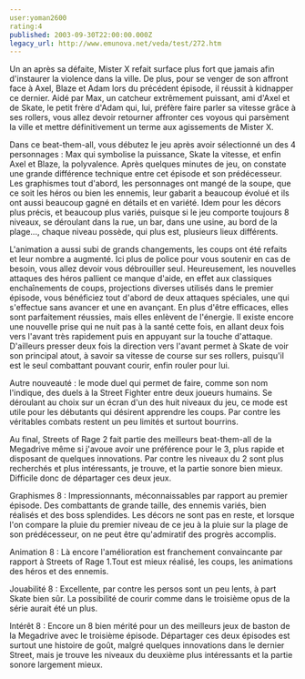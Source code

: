 ```yaml
---
user:yoman2600
rating:4
published: 2003-09-30T22:00:00.000Z
legacy_url: http://www.emunova.net/veda/test/272.htm
---
```

Un an après sa défaite, Mister X refait surface plus fort que jamais afin d'instaurer la violence dans la ville. De plus, pour se venger de son affront face à Axel, Blaze et Adam lors du précédent épisode, il réussit à kidnapper ce dernier. Aidé par Max, un catcheur extrêmement puissant, ami d'Axel et de Skate, le petit frère d'Adam qui, lui, préfère faire parler sa vitesse grâce à ses rollers, vous allez devoir retourner affronter ces voyous qui parsèment la ville et mettre définitivement un terme aux agissements de Mister X.  

  

  

Dans ce beat-them-all, vous débutez le jeu après avoir sélectionné un des 4 personnages : Max qui symbolise la puissance, Skate la vitesse, et enfin Axel et Blaze, la polyvalence. Après quelques minutes de jeu, on constate une grande différence technique entre cet épisode et son prédécesseur. Les graphismes tout d'abord, les personnages ont mangé de la soupe, que ce soit les héros ou bien les ennemis, leur gabarit a beaucoup évolué et ils ont aussi beaucoup gagné en détails et en variété. Idem pour les décors plus précis, et beaucoup plus variés, puisque si le jeu comporte toujours 8 niveaux, se déroulant dans la rue, un bar, dans une usine, au bord de la plage..., chaque niveau possède, qui plus est, plusieurs lieux différents.  

  

L'animation a aussi subi de grands changements, les coups ont été refaits et leur nombre a augmenté. Ici plus de police pour vous soutenir en cas de besoin, vous allez devoir vous débrouiller seul. Heureusement, les nouvelles attaques des héros pallient ce manque d'aide, en effet aux classiques enchaînements de coups, projections diverses utilisés dans le premier épisode, vous bénéficiez tout d'abord de deux attaques spéciales, une qui s'effectue sans avancer et une en avançant. En plus d'être efficaces, elles sont parfaitement réussies, mais elles enlèvent de l'énergie. Il existe encore une nouvelle prise qui ne nuit pas à la santé cette fois, en allant deux fois vers l'avant très rapidement puis en appuyant sur la touche d'attaque. D'ailleurs presser deux fois la direction vers l'avant permet à Skate de voir son principal atout, à savoir sa vitesse de course sur ses rollers, puisqu'il est le seul combattant pouvant courir, enfin rouler pour lui.  

  

Autre nouveauté : le mode duel qui permet de faire, comme son nom l'indique, des duels à la Street Fighter entre deux joueurs humains. Se déroulant au choix sur un écran d'un des huit niveaux du jeu, ce mode est utile pour les débutants qui désirent apprendre les coups. Par contre les véritables combats restent un peu limités et surtout bourrins.  

  

Au final, Streets of Rage 2 fait partie des meilleurs beat-them-all de la Megadrive même si j'avoue avoir une préférence pour le 3, plus rapide et disposant de quelques innovations. Par contre les niveaux du 2 sont plus recherchés et plus intéressants, je trouve, et la partie sonore bien mieux. Difficile donc de départager ces deux jeux.  

  

  

  

Graphismes 8 : Impressionnants, méconnaissables par rapport au premier épisode. Des combattants de grande taille, des ennemis variés, bien réalisés et des boss splendides. Les décors ne sont pas en reste, et lorsque l'on compare la pluie du premier niveau de ce jeu à la pluie sur la plage de son prédécesseur, on ne peut être qu'admiratif des progrès accomplis.  

  

Animation 8 : Là encore l'amélioration est franchement convaincante par rapport à Streets of Rage 1.Tout est mieux réalisé, les coups, les animations des héros et des ennemis.  

  

Jouabilité 8 : Excellente, par contre les persos sont un peu lents, à part Skate bien sûr. La possibilité de courir comme dans le troisième opus de la série aurait été un plus.  

  

Intérêt 8 : Encore un 8 bien mérité pour un des meilleurs jeux de baston de la Megadrive avec le troisième épisode. Départager ces deux épisodes est surtout une histoire de goût, malgré quelques innovations dans le dernier Street, mais je trouve les niveaux du deuxième plus intéressants et la partie sonore largement mieux.